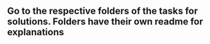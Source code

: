 ## Go to the respective folders of the tasks for solutions. Folders have their own readme for explanations